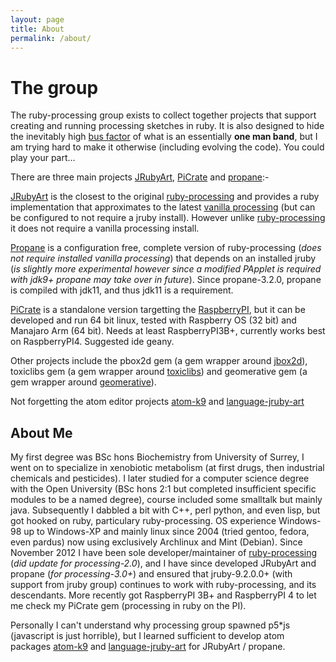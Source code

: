 ```yaml
---
layout: page
title: About
permalink: /about/
---
```


# The group

The ruby-processing group exists to collect together projects that support creating and running processing sketches in ruby. It is also designed to hide the inevitably high [bus factor][bus] of what is an essentially **one man band**, but I am trying hard to make it otherwise (including evolving the code). You could play your part...

There are three main projects [JRubyArt][jruby_art], [PiCrate][picrate] and [propane][propane]:-

 [JRubyArt][jruby_art] is the closest to the original [ruby-processing][ruby-processing] and provides a ruby implementation that approximates to the latest [vanilla processing][processing] (but can be configured to not require a jruby install). However unlike [ruby-processing][ruby-processing] it does not require a vanilla processing install.

[Propane][propane] is a configuration free, complete version of ruby-processing (_does not require installed vanilla processing_) that depends on an installed jruby (_is slightly more experimental however since a modified PApplet is required with jdk9+ propane may take over in future_). Since propane-3.2.0, propane is compiled with jdk11, and thus jdk11 is a requirement.

[PiCrate][picrate] is a standalone version targetting the [RaspberryPI][rpi], but it can be developed and run 64 bit linux, tested with Raspberry OS (32 bit) and Manajaro Arm (64 bit). Needs at least RaspberryPI3B+, currently works best on RaspberryPI4. Suggested ide geany.

Other projects include the pbox2d gem (a gem wrapper around [jbox2d]), toxiclibs gem (a gem wrapper around [toxiclibs]) and geomerative gem (a gem wrapper around [geomerative]).

Not forgetting the atom editor projects [atom-k9] and [language-jruby-art][language]

## About Me

My first degree was BSc hons Biochemistry from University of Surrey, I went on to specialize in xenobiotic metabolism (at first drugs, then industrial chemicals and pesticides). I later studied for a computer science degree with the Open University (BSc hons 2:1 but completed insufficient specific modules to be a named degree), course included some smalltalk but mainly java. Subsequently I dabbled a bit with C++, perl python, and even lisp, but got hooked on ruby, particulary ruby-processing. OS experience Windows-98 up to Windows-XP and mainly linux since 2004 (tried gentoo, fedora, even pardus) now using exclusively Archlinux and Mint (Debian). Since November 2012 I have been sole developer/maintainer of [ruby-processing] (_did update for processing-2.0_), and I have since developed JRubyArt and propane (_for processing-3.0+_) and ensured that jruby-9.2.0.0+ (with support from jruby group) continues to work with ruby-processing, and its descendants. More recently got RaspberryPI 3B+ and RaspberryPI 4 to let me check my PiCrate gem (processing in ruby on the PI).

Personally I can't understand why processing group spawned p5*js (javascript is just horrible), but I learned sufficient to develop atom packages [atom-k9] and [language-jruby-art][language] for JRubyArt / propane.

[atom-k9]: https://atom.io/packages/atom-k9
[blog]: http://monkstone.github.io/
[bus]: https://en.wikipedia.org/wiki/Bus_factor
[geomerative]: http://ruby-processing.github.io/geomerativegem/
[jbox2d]: https://github.com/ruby-processing/jbox2d
[jruby_art]: https://ruby-processing.github.io/JRubyArt/
[language]: https://atom.io/packages/language-jruby-art
[picrate]: https://ruby-processing.github.io/PiCrate/
[processing]: https://processing.org/
[propane]: https://ruby-processing.github.io/propane/
[rpi]: https://www.raspberrypi.org/
[ruby-processing]: https://github.com/jashkenas/ruby-processing
[toxiclibs]: http://ruby-processing.github.io/toxicgem/
